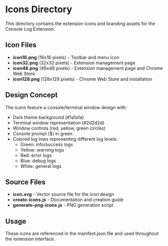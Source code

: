 # Icons Directory

This directory contains the extension icons and branding assets for the Console Log Extension.

## Icon Files
- **icon16.png** (16x16 pixels) - Toolbar and menu icon
- **icon32.png** (32x32 pixels) - Extension management page
- **icon48.png** (48x48 pixels) - Extension management page and Chrome Web Store
- **icon128.png** (128x128 pixels) - Chrome Web Store and installation

## Design Concept
The icons feature a console/terminal window design with:
- Dark theme background (#1a1a1a)
- Terminal window representation (#2d2d2d)
- Window controls (red, yellow, green circles)
- Console prompt ($) in green
- Colored log lines representing different log levels:
  - Green: info/success logs
  - Yellow: warning logs
  - Red: error logs
  - Blue: debug logs
  - White: general logs

## Source Files
- **icon.svg** - Vector source file for the icon design
- **create-icons.js** - Documentation and creation guide
- **generate-png-icons.js** - PNG generation script

## Usage
These icons are referenced in the manifest.json file and used throughout the extension interface.